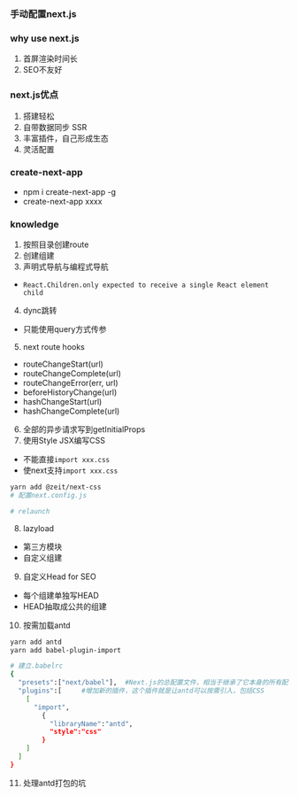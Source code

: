 ### 手动配置next.js

### why use next.js
1. 首屏渲染时间长
2. SEO不友好

### next.js优点
1. 搭建轻松
2. 自带数据同步 SSR
3. 丰富插件，自己形成生态
4. 灵活配置

### create-next-app
- npm i create-next-app -g
- create-next-app xxxx

### knowledge
1. 按照目录创建route
2. 创建组建
3. 声明式导航与编程式导航
  - `React.Children.only expected to receive a single React element child`
4. dync跳转
  - 只能使用query方式传参
5. next route hooks
  - routeChangeStart(url)
  - routeChangeComplete(url)
  - routeChangeError(err, url)
  - beforeHistoryChange(url)
  - hashChangeStart(url)
  - hashChangeComplete(url)

6. 全部的异步请求写到getInitialProps
7. 使用Style JSX编写CSS
  - 不能直接`import xxx.css`
  - 使next支持`import xxx.css`
  ```bash
  yarn add @zeit/next-css
  # 配置next.config.js

  # relaunch
  ```
8. lazyload
  - 第三方模块
  - 自定义组建
9. 自定义Head for SEO
  - 每个组建单独写HEAD
  - HEAD抽取成公共的组建

10. 按需加载antd
```bash
yarn add antd
yarn add babel-plugin-import

# 建立.babelrc
{
  "presets":["next/babel"],  #Next.js的总配置文件，相当于继承了它本身的所有配置
  "plugins":[     #增加新的插件，这个插件就是让antd可以按需引入，包括CSS
    [
      "import",
        {
          "libraryName":"antd",
          "style":"css"
        }
    ]
  ]
}
```

11. 处理antd打包的坑